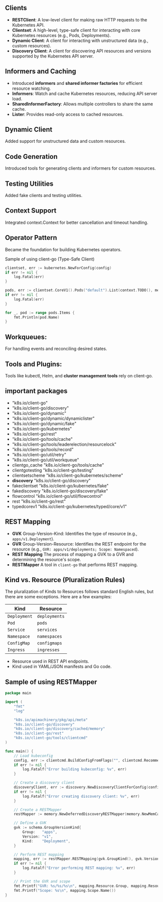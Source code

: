 ## Clients
- **RESTClient**: A low-level client for making raw HTTP requests to the Kubernetes API.
- **Clientset**: A high-level, type-safe client for interacting with core Kubernetes resources (e.g., Pods, Deployments).
- **Dynamic Client**: A client for interacting with unstructured data (e.g., custom resources).
- **Discovery Client**: A client for discovering API resources and versions supported by the Kubernetes API server.


## Informers and Caching	
- Introduced **informers** and **shared informer factories** for efficient resource watching.
- **Informers**: Watch and cache Kubernetes resources, reducing API server load.
- **SharedInformerFactory**: Allows multiple controllers to share the same cache.
- **Lister**: Provides read-only access to cached resources.

## Dynamic Client	
Added support for unstructured data and custom resources.

## Code Generation	
Introduced tools for generating clients and informers for custom resources.

## Testing Utilities	
Added fake clients and testing utilities.

## Context Support	
Integrated context.Context for better cancellation and timeout handling.

## Operator Pattern	
Became the foundation for building Kubernetes operators.

Sample of using client-go (Type-Safe Client)
```go
clientset, err := kubernetes.NewForConfig(config)
if err != nil {
    log.Fatal(err)
}

pods, err := clientset.CoreV1().Pods("default").List(context.TODO(), metav1.ListOptions{})
if err != nil {
    log.Fatal(err)
}

for _, pod := range pods.Items {
    fmt.Println(pod.Name)
}
```
## Workqueues: 
For handling events and reconciling desired states.

## Tools and Plugins:
Tools like kubectl, Helm, and **cluster management tools** rely on client-go.

## important packages 
- "k8s.io/client-go"
- "k8s.io/client-go/discovery"
- "k8s.io/client-go/dynamic"
- "k8s.io/client-go/dynamic/dynamiclister"
- "k8s.io/client-go/dynamic/fake"
- "k8s.io/client-go/kubernetes"
- "k8s.io/client-go/rest"
- "k8s.io/client-go/tools/cache"
- "k8s.io/client-go/tools/leaderelection/resourcelock"
- "k8s.io/client-go/tools/record"
- "k8s.io/client-go/util/retry"
- "k8s.io/client-go/util/workqueue"
- clientgo_cache "k8s.io/client-go/tools/cache"
- clientgotesting "k8s.io/client-go/testing"
- clientsetscheme "k8s.io/client-go/kubernetes/scheme"
- **discovery** "k8s.io/client-go/discovery"
- fakeclientset "k8s.io/client-go/kubernetes/fake"
- fakediscovery "k8s.io/client-go/discovery/fake"
- flowcontrol "k8s.io/client-go/util/flowcontrol"
- rest "k8s.io/client-go/rest"
- typedcorev1 "k8s.io/client-go/kubernetes/typed/core/v1"

## REST Mapping
- **GVK**            Group-Version-Kind: Identifies the type of resource (e.g., `apps/v1.Deployment`).
- **GVR**            Group-Version-Resource: Identifies the REST endpoint for the resource (e.g., `GVR: apps/v1/deployments; Scope: Namespaced`).
- **REST Mapping**   The process of mapping a GVK to a GVR and determining the resource's scope.
- **RESTMapper**     A tool in `client-go` that performs REST mapping.

## **Kind vs. Resource** (Pluralization Rules)

The pluralization of Kinds to Resources follows standard English rules, but there are some exceptions. Here are a few examples:

| **Kind**       | **Resource**   |
|----------------|----------------|
| `Deployment`   | `deployments`  |
| `Pod`          | `pods`         |
| `Service`      | `services`     |
| `Namespace`    | `namespaces`   |
| `ConfigMap`    | `configmaps`   |
| `Ingress`      | `ingresses`    |

- Resource used in REST API endpoints.
- Kind used in YAML/JSON manifests and Go code.

## Sample of using RESTMapper
```go
package main

import (
    "fmt"
    "log"

    "k8s.io/apimachinery/pkg/api/meta"
    "k8s.io/client-go/discovery"
    "k8s.io/client-go/discovery/cached/memory"
    "k8s.io/client-go/rest"
    "k8s.io/client-go/tools/clientcmd"
)

func main() {
    // Load kubeconfig
    config, err := clientcmd.BuildConfigFromFlags("", clientcmd.RecommendedHomeFile)
    if err != nil {
        log.Fatalf("Error building kubeconfig: %v", err)
    }

    // Create a discovery client
    discoveryClient, err := discovery.NewDiscoveryClientForConfig(config)
    if err != nil {
        log.Fatalf("Error creating discovery client: %v", err)
    }

    // Create a RESTMapper
    restMapper := memory.NewDeferredDiscoveryRESTMapper(memory.NewMemCacheClient(discoveryClient))

    // Define a GVK
    gvk := schema.GroupVersionKind{
        Group:   "apps",
        Version: "v1",
        Kind:    "Deployment",
    }

    // Perform REST mapping
    mapping, err := restMapper.RESTMapping(gvk.GroupKind(), gvk.Version)
    if err != nil {
        log.Fatalf("Error performing REST mapping: %v", err)
    }

    // Print the GVR and scope
    fmt.Printf("GVR: %s/%s/%s\n", mapping.Resource.Group, mapping.Resource.Version, mapping.Resource.Resource)
    fmt.Printf("Scope: %s\n", mapping.Scope.Name())
}
```
